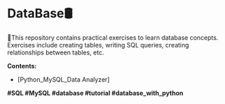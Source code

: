# DataBase🛢️

📢This repository contains practical exercises to learn database concepts. Exercises include creating tables,
writing SQL queries, creating relationships between tables, etc.

**Contents:**

* [Python_MySQL_Data Analyzer]

**#SQL #MySQL #database #tutorial #database_with_python**
